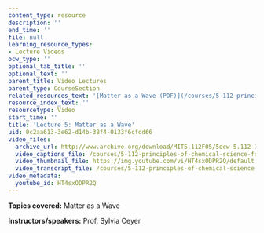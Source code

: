 ```yaml
---
content_type: resource
description: ''
end_time: ''
file: null
learning_resource_types:
- Lecture Videos
ocw_type: ''
optional_tab_title: ''
optional_text: ''
parent_title: Video Lectures
parent_type: CourseSection
related_resources_text: '[Matter as a Wave (PDF)](/courses/5-112-principles-of-chemical-science-fall-2005/resources/lecture5)'
resource_index_text: ''
resourcetype: Video
start_time: ''
title: 'Lecture 5: Matter as a Wave'
uid: 0c2aa613-3e62-d14b-38f4-0133f6cfdd66
video_files:
  archive_url: http://www.archive.org/download/MIT5.112F05/5ocw-5.112-16sep2005-220k.mp4
  video_captions_file: /courses/5-112-principles-of-chemical-science-fall-2005/d9904e401826522e92af4a8067cc4cdf_HT4sxODPR2Q.vtt
  video_thumbnail_file: https://img.youtube.com/vi/HT4sxODPR2Q/default.jpg
  video_transcript_file: /courses/5-112-principles-of-chemical-science-fall-2005/92a07780adedb1fe03ac1eae734ab33d_HT4sxODPR2Q.pdf
video_metadata:
  youtube_id: HT4sxODPR2Q
---
```


**Topics covered:** Matter as a Wave

**Instructors/speakers:** Prof. Sylvia Ceyer



